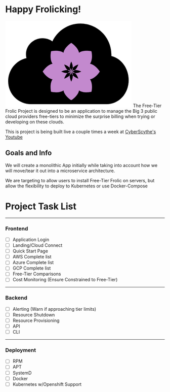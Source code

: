 # Happy Frolicking!
![Frolic Logo](frolic.png)
The Free-Tier Frolic Project is designed to be an application to manage
the Big 3 public cloud providers free-tiers to minimize the surprise
billing when trying or developing on these clouds. 

This is project is being built live a couple times a week
at [CyberScythe's Youtube](https://www.youtube.com/channel/UCOrpbBZZ1wSLUUmLTQGjH6A)

## Goals and Info

We will create a monolithic App initially while taking into account
how we will move/tear it out into a microservice architecture. 

We are targeting to allow users to install Free-Tier Frolic on servers, but
allow the flexibility to deploy to Kubernetes or use Docker-Compose

Project Task List
====
----
### Frontend

- [ ] Application Login
- [ ] Landing/Cloud Connect
- [ ] Quick Start Page
- [ ] AWS Complete list
- [ ] Azure Complete list
- [ ] GCP Complete list
- [ ] Free-Tier Comparisons
- [ ] Cost Monitoring (Ensure Constrained to Free-Tier)

---
### Backend
- [ ] Alerting (Warn if approaching tier limits)
- [ ] Resource Shutdown
- [ ] Resource Provisioning
- [ ] API
- [ ] CLI 

---
### Deployment
- [ ] RPM
- [ ] APT
- [ ] SystemD
- [ ] Docker
- [ ] Kubernetes w/Openshift Support
